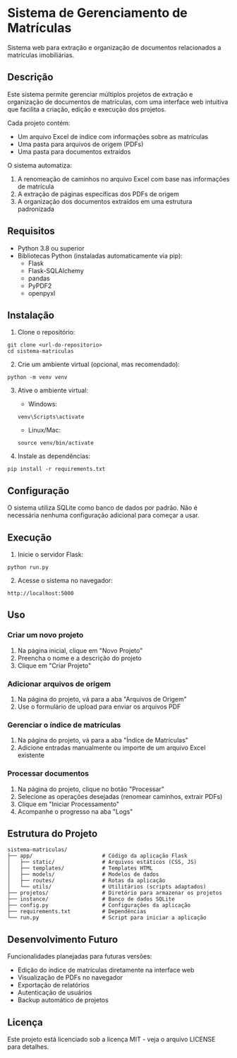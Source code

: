 # Sistema de Gerenciamento de Matrículas

Sistema web para extração e organização de documentos relacionados a matrículas imobiliárias.

## Descrição

Este sistema permite gerenciar múltiplos projetos de extração e organização de documentos de matrículas, com uma interface web intuitiva que facilita a criação, edição e execução dos projetos.

Cada projeto contém:
- Um arquivo Excel de índice com informações sobre as matrículas
- Uma pasta para arquivos de origem (PDFs)
- Uma pasta para documentos extraídos

O sistema automatiza:
1. A renomeação de caminhos no arquivo Excel com base nas informações de matrícula
2. A extração de páginas específicas dos PDFs de origem
3. A organização dos documentos extraídos em uma estrutura padronizada

## Requisitos

- Python 3.8 ou superior
- Bibliotecas Python (instaladas automaticamente via pip):
  - Flask
  - Flask-SQLAlchemy
  - pandas
  - PyPDF2
  - openpyxl

## Instalação

1. Clone o repositório:
```
git clone <url-do-repositorio>
cd sistema-matriculas
```

2. Crie um ambiente virtual (opcional, mas recomendado):
```
python -m venv venv
```

3. Ative o ambiente virtual:
   - Windows:
   ```
   venv\Scripts\activate
   ```
   - Linux/Mac:
   ```
   source venv/bin/activate
   ```

4. Instale as dependências:
```
pip install -r requirements.txt
```

## Configuração

O sistema utiliza SQLite como banco de dados por padrão. Não é necessária nenhuma configuração adicional para começar a usar.

## Execução

1. Inicie o servidor Flask:
```
python run.py
```

2. Acesse o sistema no navegador:
```
http://localhost:5000
```

## Uso

### Criar um novo projeto

1. Na página inicial, clique em "Novo Projeto"
2. Preencha o nome e a descrição do projeto
3. Clique em "Criar Projeto"

### Adicionar arquivos de origem

1. Na página do projeto, vá para a aba "Arquivos de Origem"
2. Use o formulário de upload para enviar os arquivos PDF

### Gerenciar o índice de matrículas

1. Na página do projeto, vá para a aba "Índice de Matrículas"
2. Adicione entradas manualmente ou importe de um arquivo Excel existente

### Processar documentos

1. Na página do projeto, clique no botão "Processar"
2. Selecione as operações desejadas (renomear caminhos, extrair PDFs)
3. Clique em "Iniciar Processamento"
4. Acompanhe o progresso na aba "Logs"

## Estrutura do Projeto

```
sistema-matriculas/
├── app/                      # Código da aplicação Flask
│   ├── static/               # Arquivos estáticos (CSS, JS)
│   ├── templates/            # Templates HTML
│   ├── models/               # Modelos de dados
│   ├── routes/               # Rotas da aplicação
│   └── utils/                # Utilitários (scripts adaptados)
├── projetos/                 # Diretório para armazenar os projetos
├── instance/                 # Banco de dados SQLite
├── config.py                 # Configurações da aplicação
├── requirements.txt          # Dependências
└── run.py                    # Script para iniciar a aplicação
```

## Desenvolvimento Futuro

Funcionalidades planejadas para futuras versões:
- Edição do índice de matrículas diretamente na interface web
- Visualização de PDFs no navegador
- Exportação de relatórios
- Autenticação de usuários
- Backup automático de projetos

## Licença

Este projeto está licenciado sob a licença MIT - veja o arquivo LICENSE para detalhes.